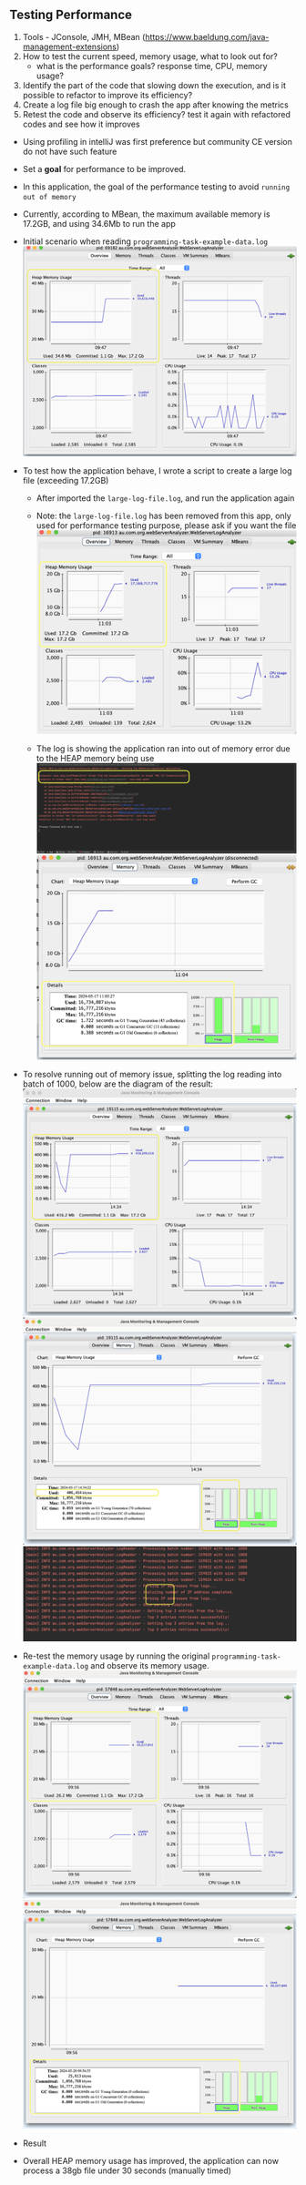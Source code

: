 ## Testing Performance
1. Tools - JConsole, JMH, MBean (https://www.baeldung.com/java-management-extensions)
2. How to test the current speed, memory usage, what to look out for?
    - what is the performance goals? response time, CPU, memory usage?
3. Identify the part of the code that slowing down the execution, and is it possible to refactor to improve its efficiency?
4. Create a log file big enough to crash the app after knowing the metrics 
5. Retest the code and observe its efficiency? test it again with refactored codes and see how it improves
* Using profiling in intelliJ was first preference but community CE version do not have such feature

* Set a **goal** for performance to be improved.
* In this application, the goal of the performance testing to avoid `running out of memory`
* Currently, according to MBean, the maximum available memory is 17.2GB, and using 34.6Mb to run the app
- Initial scenario when reading `programming-task-example-data.log`
![Initial-memory-usage.png](..%2Fsrc%2Fmain%2Fresources%2Fimages%2FInitial-memory-usage.png)

* To test how the application behave, I wrote a script to create a large log file (exceeding 17.2GB)
    - After imported the `large-log-file.log`, and run the application again 
    - Note: the `large-log-file.log` has been removed from this app, only used for performance testing purpose, please ask if you want the file
     ![reached-max-capacity.png](..%2Fsrc%2Fmain%2Fresources%2Fimages%2Freached-max-capacity.png)
  
    - The log is showing the application ran into out of memory error due to the HEAP memory being use
      ![out-of-memory-error.png](..%2Fsrc%2Fmain%2Fresources%2Fimages%2Fout-of-memory-error.png)
      ![max-heap-capacity.png](..%2Fsrc%2Fmain%2Fresources%2Fimages%2Fmax-heap-capacity.png)

* To resolve running out of memory issue, splitting the log reading into batch of 1000, below are the diagram of the result:
  ![improved-memory-usage-graphs.png](src%2Fmain%2Fresources%2Fimages%2Fimproved-memory-usage-graphs.png)
  ![improved-heap-memory.png](src%2Fmain%2Fresources%2Fimages%2Fimproved-heap-memory.png)
  ![log-info-after-batch-processing.png](src%2Fmain%2Fresources%2Fimages%2Flog-info-after-batch-processing.png)

* Re-test the memory usage by running the original `programming-task-example-data.log` and observe its memory usage.
![post-batch-processing-result.png](..%2Fsrc%2Fmain%2Fresources%2Fimages%2Fpost-batch-processing-result.png)
![post-batch-processing-heap-memory-usage.png](..%2Fsrc%2Fmain%2Fresources%2Fimages%2Fpost-batch-processing-heap-memory-usage.png)

* Result
- Overall HEAP memory usage has improved, the application can now process a 38gb file under 30 seconds (manually timed)

